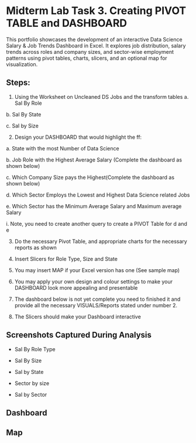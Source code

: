 # Midterm Lab Task 3. Creating PIVOT TABLE and DASHBOARD
This portfolio showcases the development of an interactive Data Science Salary & Job Trends Dashboard in Excel. It explores job distribution, salary trends across roles and company sizes, and sector-wise employment patterns using pivot tables, charts, slicers, and an optional map for visualization.

## Steps:
1. Using the Worksheet on Uncleaned DS Jobs and the transform tables
a. Sal By Role

b. Sal By State

c. Sal by Size

2. Design your DASHBOARD that would highlight the ff:
   
a. State with the most Number of Data Science

b. Job Role with the Highest Average Salary (Complete the dashboard as shown below)

c. Which Company Size pays the Highest(Complete the dashboard as shown below)

d. Which Sector Employs the Lowest and Highest Data Science related Jobs

e. Which Sector has the Minimum Average Salary and Maximum average Salary

i. Note, you need to create another query to create a PIVOT Table for d and e

3. Do the necessary Pivot Table, and appropriate charts for the necessary reports as shown
   
4. Insert Slicers for Role Type, Size and State
   
5. You may insert MAP if your Excel version has one (See sample map)
    
6. You may apply your own design and colour settings to make your DASHBOARD look more
appealing and presentable

7. The dashboard below is not yet complete you need to finished it and provide all the necessary
VISUALS/Reports stated under number 2.

8. The Slicers should make your Dashboard interactive

## Screenshots Captured During Analysis
- Sal By Role Type

- Sal By Size

- Sal by State

- Sector by size

- Sal by Sector

## Dashboard

## Map

